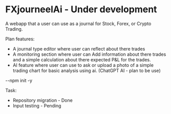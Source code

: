 # FXjourneelAi - Under development

A webapp that a user can use as a journal for Stock, Forex, or Crypto Trading.

Plan features:

- A journal type editor where user can reflect about there trades
- A monitoring section where user can Add information about there trades and a simple calculation about there expected P&L for the trades.
- AI feature where user can use to ask or upload a photo of a simple trading chart for basic analysis using ai. (ChatGPT AI - plan to be use)

--npm init -y

Task:
- Repository migration - Done
- Input testing - Pending



